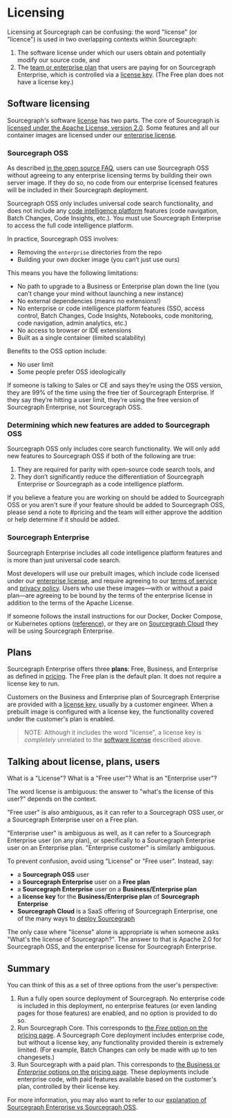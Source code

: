 # Licensing

Licensing at Sourcegraph can be confusing: the word "license" (or "licence") is used in two overlapping contexts within Sourcegraph:

1. The software license under which our users obtain and potentially modify our source code, and
2. The [team or enterprise plan](https://about.sourcegraph.com/pricing) that users are paying for on Sourcegraph Enterprise, which is controlled via a [license key](../../../../ce-support/ce/process/license_keys.md). (The Free plan does not have a license key.)

## Software licensing

Sourcegraph's software [license](https://sourcegraph.com/github.com/sourcegraph/sourcegraph/-/blob/LICENSE) has two parts. The core of Sourcegraph is [licensed under the Apache License, version 2.0](https://github.com/sourcegraph/sourcegraph/blob/main/LICENSE.apache). Some features and all our container images are licensed under our [enterprise license](https://github.com/sourcegraph/sourcegraph/blob/main/LICENSE.enterprise).

### Sourcegraph OSS

As described [in the open source FAQ](../../../../../company-info-and-process/community/faq.md#is-all-of-sourcegraph-open-source), users can use Sourcegraph OSS without agreeing to any enterprise licensing terms by building their own server image. If they do so, no code from our enterprise licensed features will be included in their Sourcegraph deployment.

Sourcegraph OSS only includes universal code search functionality, and does not include any [code intelligence platform](https://about.sourcegraph.com/blog/code-search-to-code-intelligence) features (code navigation, Batch Changes, Code Insights, etc.). You must use Sourcegraph Enterprise to access the full code intelligence platform.

In practice, Sourcegraph OSS involves:

- Removing the `enterprise` directories from the repo
- Building your own docker image (you can’t just use ours)

This means you have the following limitations:

- No path to upgrade to a Business or Enterprise plan down the line (you can’t change your mind without launching a new instance)
- No external dependencies (means no extensions!)
- No enterprise or code intelligence platform features (SSO, access control, Batch Changes, Code Insights, Notebooks, code monitoring, code navigation, admin analytics, etc.)
- No access to browser or IDE extensions
- Built as a single container (limited scalability)

Benefits to the OSS option include:

- No user limit
- Some people prefer OSS ideologically

If someone is talking to Sales or CE and says they’re using the OSS version, they are 99% of the time using the free tier of Sourcegraph Enterprise. If they say they’re hitting a user limit, they’re using the free version of Sourcegraph Enterprise, not Sourcegraph OSS.

### Determining which new features are added to Sourcegraph OSS

Sourcegraph OSS only includes core search functionality. We will only add new features to Sourcegraph OSS if both of the following are true:

1. They are required for parity with open-source code search tools, and
2. They don’t significantly reduce the differentiation of Sourcegraph Enterprise or Sourcegraph as a code intelligence platform.

If you believe a feature you are working on should be added to Sourcegraph OSS or you aren't sure if your feature should be added to Sourcegraph OSS, please send a note to #pricing and the team will either approve the addition or help determine if it should be added.

### Sourcegraph Enterprise

Sourcegraph Enterprise includes all code intelligence platform features and is more than just universal code search.

Most developers will use our prebuilt images, which include code licensed under our [enterprise license](https://github.com/sourcegraph/sourcegraph/blob/main/LICENSE.enterprise), and require agreeing to our [terms of service](https://about.sourcegraph.com/terms/) and [privacy policy](https://about.sourcegraph.com/privacy). Users who use these images—with or without a paid plan—are agreeing to be bound by the terms of the enterprise license in addition to the terms of the Apache License.

If someone follows the install instructions for our Docker, Docker Compose, or Kubernetes options ([reference](https://docs.sourcegraph.com/admin/install)), or they are on [Sourcegraph Cloud](https://signup.sourcegraph.com/) they will be using Sourcegraph Enterprise.

## Plans

Sourcegraph Enterprise offers three **plans**: Free, Business, and Enterprise as defined in [pricing](https://about.sourcegraph.com/pricing/). The Free plan is the default plan. It does not require a license key to run.

Customers on the Business and Enterprise plan of Sourcegraph Enterprise are provided with a [license key](../../../../ce-support/ce/process/license_keys.md), usually by a customer engineer. When a prebuilt image is configured with a license key, the functionality covered under the customer's plan is enabled.

> NOTE: Although it includes the word "license", a license key is _completely_ unrelated to the [software license](#software-licensing) described above.

## Talking about license, plans, users

What is a "License"? What is a "Free user"? What is an "Enterprise user"?

The word license is ambiguous: the answer to "what's the license of this user?" depends on the context.

"Free user" is also ambiguous, as it can refer to a Sourcegraph OSS user, or a Sourcegraph Enterprise user on a Free plan.

"Enterprise user" is ambiguous as well, as it can refer to a Sourcegraph Enterprise user (on any plan), or specifically to a Sourcegraph Enterprise user on an Enterprise plan. "Enterprise customer" is similarly ambiguous.

To prevent confusion, avoid using "License" or "Free user". Instead, say:

- a **Sourcegraph OSS** user
- a **Sourcegraph Enterprise** user on a **Free plan**
- a **Sourcegraph Enterprise** user on a **Business/Enterprise plan**
- a **license key** for the **Business/Enterprise plan** of **Sourcegraph Enterprise**
- **Sourcegraph Cloud** is a SaaS offering of Sourcegraph Enterprise, one of the many ways to [deploy Sourcegraph](../../../../ce-support/ce/onboarding/deployment-methods.md)

The only case where "license" alone is appropriate is when someone asks "What's the license of Sourcegraph?". The answer to that is Apache 2.0 for Sourcegraph OSS, and the enterprise license for Sourcegraph Enterprise.

## Summary

You can think of this as a set of three options from the user's perspective:

1. Run a fully open source deployment of Sourcegraph. No enterprise code is included in this deployment, no enterprise features (or even landing pages for those features) are enabled, and no option is provided to do so.
2. Run Sourcegraph Core. This corresponds to [the _Free_ option on the pricing page](https://about.sourcegraph.com/pricing/). A Sourcegraph Core deployment includes enterprise code, but without a license key, any functionality provided therein is extremely limited. (For example, Batch Changes can only be made with up to ten changesets.)
3. Run Sourcegraph with a paid plan. This corresponds to [the Business or _Enterprise_ options on the pricing page](https://about.sourcegraph.com/pricing/). These deployments include enterprise code, with paid features available based on the customer's plan, controlled by their license key.

For more information, you may also want to refer to our [explanation of Sourcegraph Enterprise vs Sourcegraph OSS](../../../../ce-support/ce/onboarding/enterprise-vs-oss.md).

